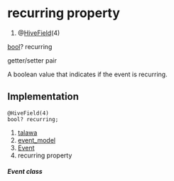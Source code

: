 
<div>

# recurring property

</div>


<div>

1.  @[HiveField](https://pub.dev/documentation/hive/2.2.3/hive/HiveField-class.html)(4)

</div>

[bool](https://api.flutter.dev/flutter/dart-core/bool-class.html)?
recurring


getter/setter pair




A boolean value that indicates if the event is recurring.



## Implementation

``` language-dart
@HiveField(4)
bool? recurring;
```







1.  [talawa](../../index.html)
2.  [event_model](../../models_events_event_model/)
3.  [Event](../../models_events_event_model/Event-class.html)
4.  recurring property

##### Event class







